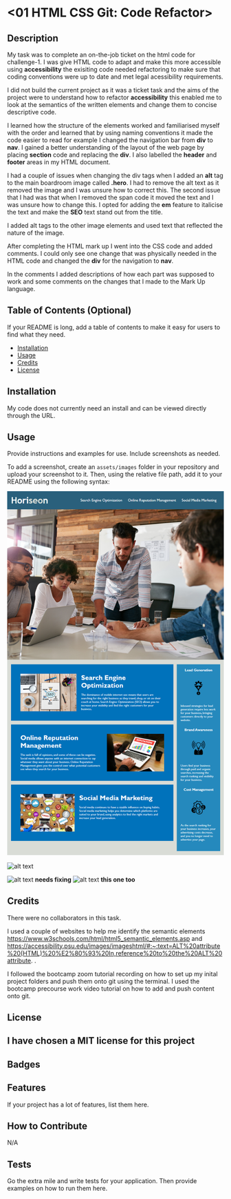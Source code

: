 # <01 HTML CSS Git: Code Refactor>

## Description

My task was to complete an on-the-job ticket on the html code for challenge-1. I was give HTML code to adapt and make this more accessible using **accessibility** the exisiting code needed refactoring to make sure that coding  conventions were up to date and met legal acessibility requirements.

I did not build the current project as it was a ticket task and the aims of the project were to understand how to refactor **accessibility** this enabled me to look at the semantics of the written elements and change them to concise descriptive code.

I learned how the structure of the elements worked and familiarised myself with the order and learned that by using naming conventions it made the code easier to read for example I changed the navigation bar from **div** to **nav**.
I gained a better understanding of the layout of the web page by placing **section** code and replacing the **div**. I also labelled the **header** and **footer** areas in my HTML document.

I had a couple of issues when changing the div tags when I added an **alt** tag to the main boardroom image called **.hero**. I had to remove the alt text as it removed the image and I was unsure how to correct this. The second issue that I had was that when I removed the span code it moved the text and I was unsure how to change this. I opted for adding the **em** feature to italicise the text and make the **SEO** text stand out from the title.

I added alt tags to the other image elements and used text that reflected the nature of the image.

After completing the HTML mark up I went into the CSS code and added comments. I could only see one change that was physically needed in the HTML code and changed the **div** for the navigation to **nav**.

In the comments I added descriptions of how each part was supposed to work and some comments on the changes that I made to the Mark Up language.

## Table of Contents (Optional)

If your README is long, add a table of contents to make it easy for users to find what they need.

- [Installation](#installation)
- [Usage](#usage)
- [Credits](#credits)
- [License](#license)

## Installation

My code does not currently need an install and can be viewed directly through the URL.

## Usage

Provide instructions and examples for use. Include screenshots as needed.

To add a screenshot, create an `assets/images` folder in your repository and upload your screenshot to it. Then, using the relative file path, add it to your README using the following syntax:

![](/Assets/01-html-css-git-challenge-demo.png)

![alt text](assets/images/screenshot.png)

![alt text](/assets/index.html/image.png) **needs fixing**
![alt text](first-Challenge/Assets/first-Challenge\Assets\01-html-css-git-challenge-demo.png) **this one too**

## Credits

There were no collaborators in this task.

I used a couple of websites to help me identify the semantic elements https://www.w3schools.com/html/html5_semantic_elements.asp and https://accessibility.psu.edu/images/imageshtml/#:~:text=ALT%20attribute%20(HTML)%20%E2%80%93%20In,reference%20to%20the%20ALT%20attribute. .

I followed the bootcamp zoom tutorial recording on how to set up my inital project folders and push them onto git using the terminal. 
I used the bootcamp precourse work video tutorial on how to add and push content onto git.

## License

I have chosen a MIT license for this project
---

## Badges

## Features

If your project has a lot of features, list them here.

## How to Contribute

N/A

## Tests

Go the extra mile and write tests for your application. Then provide examples on how to run them here.
